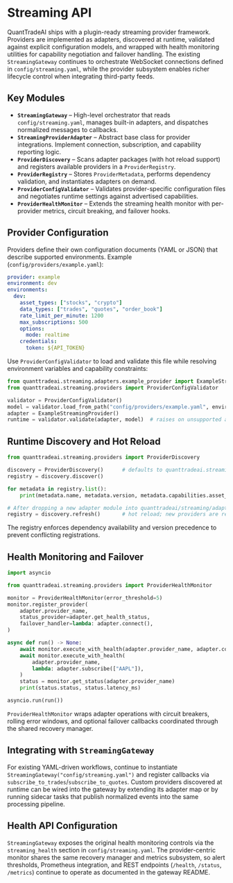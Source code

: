 # Streaming API

QuantTradeAI ships with a plugin-ready streaming provider framework. Providers are implemented as adapters, discovered at runtime, validated against explicit configuration models, and wrapped with health monitoring utilities for capability negotiation and failover handling. The existing `StreamingGateway` continues to orchestrate WebSocket connections defined in `config/streaming.yaml`, while the provider subsystem enables richer lifecycle control when integrating third-party feeds.

## Key Modules

- **`StreamingGateway`** – High-level orchestrator that reads `config/streaming.yaml`, manages built-in adapters, and dispatches normalized messages to callbacks.
- **`StreamingProviderAdapter`** – Abstract base class for provider integrations. Implement connection, subscription, and capability reporting logic.
- **`ProviderDiscovery`** – Scans adapter packages (with hot reload support) and registers available providers in a `ProviderRegistry`.
- **`ProviderRegistry`** – Stores `ProviderMetadata`, performs dependency validation, and instantiates adapters on demand.
- **`ProviderConfigValidator`** – Validates provider-specific configuration files and negotiates runtime settings against advertised capabilities.
- **`ProviderHealthMonitor`** – Extends the streaming health monitor with per-provider metrics, circuit breaking, and failover hooks.

## Provider Configuration

Providers define their own configuration documents (YAML or JSON) that describe supported environments. Example (`config/providers/example.yaml`):

```yaml
provider: example
environment: dev
environments:
  dev:
    asset_types: ["stocks", "crypto"]
    data_types: ["trades", "quotes", "order_book"]
    rate_limit_per_minute: 1200
    max_subscriptions: 500
    options:
      mode: realtime
    credentials:
      token: ${API_TOKEN}
```

Use `ProviderConfigValidator` to load and validate this file while resolving environment variables and capability constraints:

```python
from quanttradeai.streaming.adapters.example_provider import ExampleStreamingProvider
from quanttradeai.streaming.providers import ProviderConfigValidator

validator = ProviderConfigValidator()
model = validator.load_from_path("config/providers/example.yaml", environment="dev")
adapter = ExampleStreamingProvider()
runtime = validator.validate(adapter, model)  # raises on unsupported assets, limits, or auth
```

## Runtime Discovery and Hot Reload

```python
from quanttradeai.streaming.providers import ProviderDiscovery

discovery = ProviderDiscovery()      # defaults to quanttradeai.streaming.adapters
registry = discovery.discover()

for metadata in registry.list():
    print(metadata.name, metadata.version, metadata.capabilities.asset_types)

# After dropping a new adapter module into quanttradeai/streaming/adapters/
registry = discovery.refresh()       # hot reload; new providers are registered automatically
```

The registry enforces dependency availability and version precedence to prevent conflicting registrations.

## Health Monitoring and Failover

```python
import asyncio

from quanttradeai.streaming.providers import ProviderHealthMonitor

monitor = ProviderHealthMonitor(error_threshold=5)
monitor.register_provider(
    adapter.provider_name,
    status_provider=adapter.get_health_status,
    failover_handler=lambda: adapter.connect(),
)

async def run() -> None:
    await monitor.execute_with_health(adapter.provider_name, adapter.connect)
    await monitor.execute_with_health(
        adapter.provider_name,
        lambda: adapter.subscribe(["AAPL"]),
    )
    status = monitor.get_status(adapter.provider_name)
    print(status.status, status.latency_ms)

asyncio.run(run())
```

`ProviderHealthMonitor` wraps adapter operations with circuit breakers, rolling error windows, and optional failover callbacks coordinated through the shared recovery manager.

## Integrating with `StreamingGateway`

For existing YAML-driven workflows, continue to instantiate `StreamingGateway("config/streaming.yaml")` and register callbacks via `subscribe_to_trades`/`subscribe_to_quotes`. Custom providers discovered at runtime can be wired into the gateway by extending its adapter map or by running sidecar tasks that publish normalized events into the same processing pipeline.

## Health API Configuration

`StreamingGateway` exposes the original health monitoring controls via the `streaming_health` section in `config/streaming.yaml`. The provider-centric monitor shares the same recovery manager and metrics subsystem, so alert thresholds, Prometheus integration, and REST endpoints (`/health`, `/status`, `/metrics`) continue to operate as documented in the gateway README.


